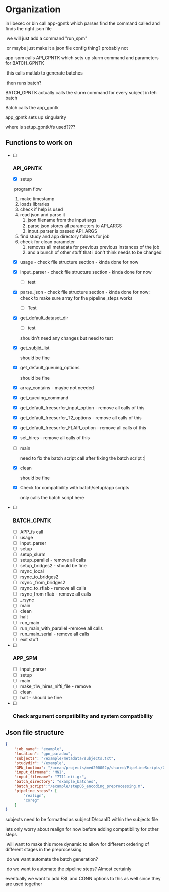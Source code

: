 # Organization

in libexec or bin call app-gpntk which parses find the command called and finds the right json file

​	we will just add a command "run_spm" 

​	or maybe just make it a json file config thing? probably not

app-spm calls API_GPNTK which sets up slurm command and parameters for BATCH_GPNTK

​	this calls matlab to generate batches 

​	then runs batch?

BATCH_GPNTK actually calls the slurm command for every subject in teh batch

Batch calls the app_gpntk

app_gpntk sets up singularity

where is setup_gpntk/fs used????

## Functions to work on

- [ ] ### API_GPNTK

  - [x] setup

  ​	program flow

  1. make timestamp
  2. loads libraries
  3. check if help is used
  4. read json and parse it 
     1. json filename from the input args 
     2. parse json stores all parameters to API_ARGS
     3. input_parser is passed API_ARGS 
  5. find study and app directory folders for job
  6. check for clean parameter
     1. removes all metadata for previous previous instances of the job
     2. and a bunch of other stuff that i don't think needs to be changed 

  - [x] usage - check file structure section - kinda done for now

  - [x] input_parser - check file structure section - kinda done for now

    - [ ] test

  - [x] parse_json - check file structure section - kinda done for now; check to make sure array for the pipeline_steps works

    - [ ] Test

  - [x] get_default_dataset_dir

    - [ ] test

    shouldn't need any changes but need to test

  - [x] get_subjid_list

    should be fine

  - [x] get_default_queuing_options

    should be fine 

  - [x] array_contains - maybe not needed

  - [x] get_queuing_command

  - [x] get_default_freesurfer_input_option - remove all calls of this

  - [x] get_default_freesurfer_T2_options - remove all calls of this

  - [x] get_default_freesurfer_FLAIR_option - remove all calls of this

  - [x] set_hires - remove all calls of this

  - [ ] main

    need to fix the batch script call after fixing the batch script :|

  - [x] clean

    should be fine

  - [x] Check for compatibility with batch/setup/app scripts

    only calls the batch script here 

- [ ] ### BATCH_GPNTK

  - [ ] APP_fs call
  - [ ] usage
  - [ ] input_parser
  - [ ] setup
  - [ ] setup_slurm
  - [ ] setup_parallel - remove all calls
  - [ ] setup_bridges2 - should be fine
  - [ ] rsync_local 
  - [ ] rsync_to_bridges2
  - [ ] rsync _from_bridges2
  - [ ] rsync_to_rflab - remove all calls
  - [ ] rsync_from rflab - remove all calls
  - [ ] _rsync
  - [ ] main
  - [ ] clean
  - [ ] halt
  - [ ] run_main
  - [ ] run_main_with_parallel -remove all calls
  - [ ] run_main_serial - remove all calls
  - [ ] exit stuff

- [ ] ### APP_SPM 

  - [ ] input_parser
  - [ ] setup
  - [ ] main 
  - [ ] make_t1w_hires_nifti_file - remove
  - [ ] clean
  - [ ] halt - should be fine

- [ ] ### Check argument compatibility and system compatibility

## Json file structure

```json
{
    "job_name": "example",
    "location": "gpn_paradox",
    "subjects": "/example/metadata/subjects.txt",
    "studydir": "/example",
    "GPN_toolbox": "/ocean/projects/med200002p/shared/PipelineScripts/GPN_Toolbox",
    "input_dirname": "MNI",
    "input_filename": "7T11.nii.gz",
	"batch_directory": "example_batches",
    "batch_script":"/example/step05_encoding_preprocessing.m",
    "pipeline_steps": [
    	"realign",
    	"coreg"
    ]
}
```

subjects need to be formatted as subjectID/scanID within the subjects file

lets only worry about realign for now before adding compatibility for other steps

​	will want to make this more dynamic to allow for different ordering of different stages in the preprocessing

​	do we want automate the batch generation?

​	do we want to automate the pipeline steps? Almost certainly

eventually we want to add FSL and CONN options to this as well since they are used together